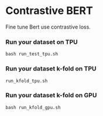# Contrastive BERT
Fine tune Bert use contrastive loss.
### Run your dataset on TPU
```
bash run_test_tpu.sh
```

### Run your dataset k-fold on TPU
```
run_kfold_tpu.sh

```

### Run your dataset k-fold on GPU
```
bash run_kfold_gpu.sh
```
